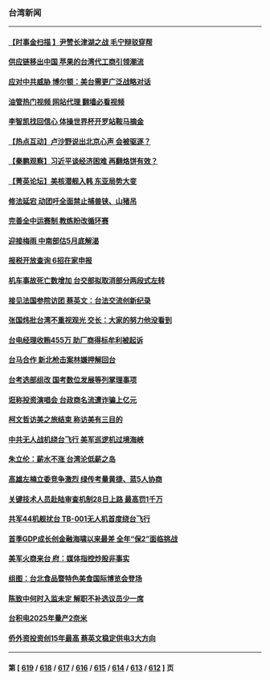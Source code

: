 ### 台湾新闻
---
#### [【时事金扫描 】尹赞长津湖之战 毛宁辩驳穿帮](../../pages/ncid1349361/n13984509.md?04301245) 
#### [供应链移出中国 苹果的台湾代工商引领潮流](../../pages/ncid1349361/n13984630.md?04301245) 
#### [应对中共威胁 博尔顿：美台需更广泛战略对话](../../pages/ncid1349361/n13984506.md?04301245) 
#### [油管热门视频 网站代理 翻墙必看视频](http://138.2.39.72:81/youtube.html?epic-marker?04301245)
#### [李智凯找回信心 体操世界杯开罗站鞍马摘金](../../pages/ncid1349361/n13984532.md?04301245) 
#### [【热点互动】卢沙野说出北京心声 会被驱逐？](../../pages/ncid1349361/n13984017.md?04301245) 
#### [【秦鹏观察】习近平谈经济困难 再翻烙饼有效？](../../pages/ncid1349361/n13984078.md?04301245) 
#### [【菁英论坛】美核潜舰入韩 东亚局势大变](../../pages/ncid1349361/n13984009.md?04301245) 
#### [修法延宕 动团吁全面禁止捕兽铗、山猪吊](../../pages/ncid1349361/n13983911.md?04301245) 
#### [完善全中运赛制 教练盼改循环赛](../../pages/ncid1349361/n13983906.md?04301245) 
#### [迎接梅雨 中南部估5月底解渴](../../pages/ncid1349361/n13983904.md?04301245) 
#### [报税开放查询 6招在家申报](../../pages/ncid1349361/n13983902.md?04301245) 
#### [机车事故死亡数增加 台交部拟取消部分两段式左转](../../pages/ncid1349361/n13983876.md?04301245) 
#### [接见法国参院访团 蔡英文：台法交流创新纪录](../../pages/ncid1349361/n13983872.md?04301245) 
#### [张国炜批台湾不重视观光 交长：大家的努力他没看到](../../pages/ncid1349361/n13983880.md?04301245) 
#### [台电经理收贿455万 助厂商得标牟利被起诉](../../pages/ncid1349361/n13983883.md?04301245) 
#### [台马合作 新北枪击案林嫌押解回台](../../pages/ncid1349361/n13983884.md?04301245) 
#### [台考选部组改 国考数位发展等列掌理事项](../../pages/ncid1349361/n13983878.md?04301245) 
#### [诳称投资演唱会 台政商名流遭诈骗上亿元](../../pages/ncid1349361/n13983889.md?04301245) 
#### [柯文哲访美之旅结束 称访美有三目的](../../pages/ncid1349361/n13983892.md?04301245) 
#### [中共无人战机绕台飞行 美军巡逻机过境海峡](../../pages/ncid1349361/n13983779.md?04301245) 
#### [朱立伦：薪水不涨 台湾沦低薪之岛](../../pages/ncid1349361/n13983866.md?04301245) 
#### [高雄左楠立委竞争激烈 绿传考量黄捷、蓝5人协商](../../pages/ncid1349361/n13983867.md?04301245) 
#### [关键技术人员赴陆审查机制28日上路 最高罚1千万](../../pages/ncid1349361/n13983835.md?04301245) 
#### [共军44机舰扰台 TB-001无人机首度绕台飞行](../../pages/ncid1349361/n13983805.md?04301245) 
#### [首季GDP成长创金融海啸以来最差 全年“保2”面临挑战](../../pages/ncid1349361/n13983803.md?04301245) 
#### [美军火商来台 府：媒体指控炒股非事实](../../pages/ncid1349361/n13983810.md?04301245) 
#### [组图：台北食品暨特色美食国际博览会登场](../../pages/ncid1349361/n13983628.md?04301245) 
#### [陈致中何时入监未定 解职不补选议员少一席](../../pages/ncid1349361/n13982878.md?04301245) 
#### [台积电2025年量产2奈米](../../pages/ncid1349361/n13982912.md?04301245) 
#### [侨外资投资创15年最高 蔡英文稳定供电3大方向](../../pages/ncid1349361/n13982938.md?04301245) 

---
#### 第 [ [619](./619.md?04301245) / [618](./618.md?04301245) / [617](./617.md?04301245) / [616](./616.md?04301245) / [615](./615.md?04301245) / [614](./614.md?04301245) / [613](./613.md?04301245) / [612](./612.md?04301245) ] 页
